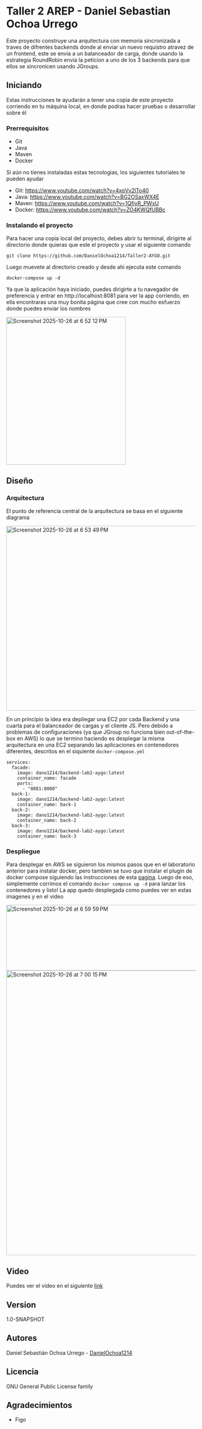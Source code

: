 # Taller 2 AREP - Daniel Sebastian Ochoa Urrego

Este proyecto construye una arquitectura con memoria sincronizada a traves de difrentes backends donde al enviar un nuevo requistro atravez de un frontend, este se envia a un balanceador de carga, donde usando la estrategia RoundRobin envia la peticion a uno de los 3 backends para que ellos se sincronicen usando JGroups.

## Iniciando

Estas instrucciones te ayudarán a tener una copia de este proyecto corriendo en tu máquina local, en donde podras hacer pruebas o desarrollar sobre él 

### Prerrequisitos

* Git 
* Java
* Maven
* Docker

Si aún no tienes instaladas estas tecnologias, los siguientes tutoriales te pueden ayudar

* Git: https://www.youtube.com/watch?v=4xqVv2lTo40
* Java: https://www.youtube.com/watch?v=BG2OSaxWX4E
* Maven: https://www.youtube.com/watch?v=1QfiyR_PWxU
* Docker: https://www.youtube.com/watch?v=ZO4KWQfUBBc

### Instalando el proyecto

Para hacer una copia local del proyecto, debes abrir tu terminal, dirigirte al directorio donde quieras que este el proyecto y usar el siguiente comando

```
git clone https://github.com/DanielOchoa1214/Taller2-AYGO.git
```

Luego muevete al directorio creado y desde ahi ejecuta este comando

```
docker-compose up -d
```

Ya que la aplicación haya iniciado, puedes dirigirte a tu navegador de preferencia y entrar en http://localhost:8081 para ver la app corriendo, en ella encontraras una muy bonita página que cree con mucho esfuerzo donde puedes enviar los nombres

<img width="318" height="392" alt="Screenshot 2025-10-26 at 6 52 12 PM" src="https://github.com/user-attachments/assets/cabfa907-2f74-4b2f-8a22-95e72034a07c" />

## Diseño

### Arquitectura

El punto de referencia central de la arquitectura se basa en el siguiente diagrama

<img width="723" height="490" alt="Screenshot 2025-10-26 at 6 53 49 PM" src="https://github.com/user-attachments/assets/9b006a70-aebb-4d78-8bdf-3d881d0f2f62" />

En un principio la idea era depliegar una EC2 por cada Backend y una cuarta para el balanceador de cargas y el cliente JS. Pero debido a problemas de configuraciones (ya que JGroup no funciona bien out-of-the-box en AWS) lo que se termino haciendo es desplegar la misma arquitectura en una EC2 separando las aplicaciones en contenedores diferentes, descritos en el siquiente `docker-compose.yml`

```
services:
  facade:
    image: dano1214/backend-lab2-aygo:latest
    container_name: facade
    ports:
      - "8081:8080"
  back-1:
    image: dano1214/backend-lab2-aygo:latest
    container_name: back-1
  back-2:
    image: dano1214/backend-lab2-aygo:latest
    container_name: back-2
  back-3:
    image: dano1214/backend-lab2-aygo:latest
    container_name: back-3
```

### Despliegue

Para desplegar en AWS se siguieron los mismos pasos que en el laboratorio anterior para instalar docker, pero tambien se tuvo que instalar el plugin de docker compose siguiendo las instrucciones de esta [pagina](https://docs.docker.com/compose/install/linux/#install-the-plugin-manually). Luego de eso, simplemente corrimos el comando `docker compose up -d` para lanzar los contenedores y listo! La app quedo desplegada como puedes ver en estas imagenes y en el video

<img width="1535" height="174" alt="Screenshot 2025-10-26 at 6 59 59 PM" src="https://github.com/user-attachments/assets/ce1462da-84c5-4f41-b9f5-04e2ffb46bb3" />
<img width="1782" height="755" alt="Screenshot 2025-10-26 at 7 00 15 PM" src="https://github.com/user-attachments/assets/00c955dc-1aa3-4234-8ed2-1729e1c15bfa" />

## Video

Puedes ver el video en el siguiente [link](https://youtu.be/D25cAN7_6S8)

## Version

1.0-SNAPSHOT

## Autores

Daniel Sebastián Ochoa Urrego - [DanielOchoa1214](https://github.com/DanielOchoa1214)

## Licencia

GNU General Public License family

## Agradecimientos

* Figo
